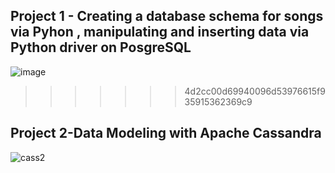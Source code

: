  

## Project 1 - Creating a database schema for songs via Pyhon , manipulating and inserting data  via Python driver on  PosgreSQL

![image](https://user-images.githubusercontent.com/7158671/78866949-fa12ee00-7a48-11ea-8e4c-c6e9053524c8.png)
>>>>>>> 4d2cc00d69940096d53976615f935915362369c9

## Project 2-Data Modeling with Apache  Cassandra
 
![cass2](https://user-images.githubusercontent.com/7158671/79120658-1e99fd80-7d9c-11ea-9191-b92a4712926c.jpeg)





 
 



